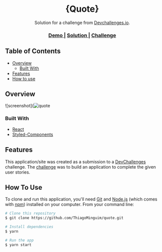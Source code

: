 <!-- Please update value in the {}  -->

<h1 align="center">{Quote}</h1>

<div align="center">
   Solution for a challenge from  <a href="http://https://devchallenges.io/challenges/8Y3J4ucAMQpSnYTwwWW8.io" target="_blank">Devchallenges.io</a>.
</div>

<div align="center">
  <h3>
    <a href="https://quote249.vercel.app/">
      Demo
    </a>
    <span> | </span>
    <a href="https://devchallenges.io/solutions/dQJ08Dmkn7wqUebuyyNf">
      Solution
    </a>
    <span> | </span>
    <a href="https://devchallenges.io/challenges/8Y3J4ucAMQpSnYTwwWW8">
      Challenge
    </a>
  </h3>
</div>

<!-- TABLE OF CONTENTS -->

## Table of Contents

- [Overview](#overview)
  - [Built With](#built-with)
- [Features](#features)
- [How to use](#how-to-use)

<!-- OVERVIEW -->

## Overview

![screenshot](![quote](https://user-images.githubusercontent.com/77082563/178340572-4b1ab9b8-928b-4c5c-afb2-6ada68705cdf.gif)

### Built With

<!-- This section should list any major frameworks that you built your project using. Here are a few examples.-->

- [React](https://reactjs.org/)
- [Styled-Components](https://styled-components.com/)

## Features

<!-- List the features of your application or follow the template. Don't share the figma file here :) -->

This application/site was created as a submission to a [DevChallenges](https://devchallenges.io/challenges) challenge. The [challenge](https://devchallenges.io/challenges/8Y3J4ucAMQpSnYTwwWW8) was to build an application to complete the given user stories.

## How To Use

<!-- For example: -->

To clone and run this application, you'll need [Git](https://git-scm.com) and [Node.js](https://nodejs.org/en/download/) (which comes with [npm](http://npmjs.com)) installed on your computer. From your command line:

```bash
# Clone this repository
$ git clone https://github.com/ThiagoMinguim/quote.git

# Install dependencies
$ yarn

# Run the app
$ yarn start
```
